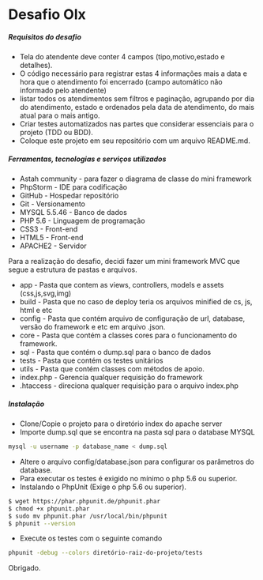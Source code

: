 # Desafio Olx

##### Requisitos do desafio
 - Tela do atendente deve conter 4 campos (tipo,motivo,estado e detalhes). 
 - O código necessário para registrar estas 4 informações mais a data e hora que o atendimento foi encerrado (campo automático não informado pelo atendente)
 - listar todos os atendimentos sem filtros e paginação, agrupando por dia do atendimento, estado e ordenados pela data de atendimento, do mais atual para o mais antigo. 
 - Criar testes automatizados nas partes que considerar essenciais para o projeto (TDD ou BDD). 
 - Coloque este projeto em seu repositório com um arquivo README.md.

##### Ferramentas, tecnologias e serviços utilizados
- Astah community - para fazer o diagrama de classe do mini framework
- PhpStorm - IDE para codificação
- GitHub - Hospedar repositório
- Git - Versionamento
- MYSQL 5.5.46 - Banco de dados
- PHP 5.6 - Linguagem de programação
- CSS3 - Front-end
- HTML5 - Front-end
- APACHE2 - Servidor 

Para a realização do desafio, decidi fazer um mini framework MVC que segue a estrutura de pastas e arquivos.

- app - Pasta que contem as views, controllers, models e assets (css,js,svg,img)
- build - Pasta que no caso de deploy teria os arquivos minified de cs, js, html e etc
- config - Pasta que contém arquivo de configuração de url, database, versão do framework e etc em arquivo .json.
- core - Pasta que contém a classes cores para o funcionamento do framework.
- sql - Pasta que contém o dump.sql para o banco de dados
- tests - Pasta que contém os testes unitários
- utils - Pasta que contém classes com métodos de apoio.
- index.php - Gerencia qualquer requisição do framework
- .htaccess - direciona qualquer requisição para o arquivo index.php

##### Instalação
- Clone/Copie o projeto para o diretório index do apache server
- Importe dump.sql que se encontra na pasta sql para o database MYSQL
```sh
mysql -u username -p database_name < dump.sql
```
- Altere o arquivo config/database.json para configurar os parâmetros do database.
- Para executar os testes é exigido no mínimo o php 5.6 ou superior.
- Instalando o PhpUnit (Exige o php 5.6 ou superior).
```sh
$ wget https://phar.phpunit.de/phpunit.phar
$ chmod +x phpunit.phar
$ sudo mv phpunit.phar /usr/local/bin/phpunit
$ phpunit --version
```
- Execute os testes com o seguinte comando
```sh
phpunit -debug --colors diretório-raiz-do-projeto/tests
```
Obrigado.
